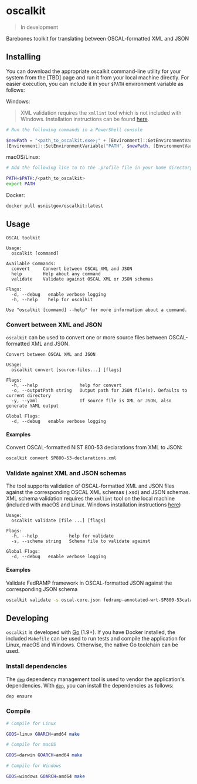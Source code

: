 # oscalkit

> In development

Barebones toolkit for translating between OSCAL-formatted XML and JSON

## Installing

You can download the appropriate oscalkit command-line utility for your system from the [TBD] page and run it from your local machine directly. For easier execution, you can include it in your `$PATH` environment variable as follows:

Windows:

> XML validation requires the `xmllint` tool which is not included with Windows. Installation instructions can be found [here](https://stackoverflow.com/a/21227833).

```powershell
# Run the following commands in a PowerShell console

$newPath = "<path_to_oscalkit.exe>;" + [Environment]::GetEnvironmentVariable("PATH", [EnvironmentVariableTarget]::Machine)
[Environment]::SetEnvironmentVariable("PATH", $newPath, [EnvironmentVariableTarget]::Machine)
```

macOS/Linux:

```sh
# Add the following line to to the .profile file in your home directory (~/.profile)

PATH=$PATH:/<path_to_oscalkit>
export PATH
```

Docker:

```sh
docker pull usnistgov/oscalkit:latest
```

## Usage

```
OSCAL toolkit

Usage:
  oscalkit [command]

Available Commands:
  convert     Convert between OSCAL XML and JSON
  help        Help about any command
  validate    Validate against OSCAL XML or JSON schemas

Flags:
  -d, --debug   enable verbose logging
  -h, --help    help for oscalkit

Use "oscalkit [command] --help" for more information about a command.
```

### Convert between XML and JSON

`oscalkit` can be used to convert one or more source files between OSCAL-formatted XML and JSON.

```
Convert between OSCAL XML and JSON

Usage:
  oscalkit convert [source-files...] [flags]

Flags:
  -h, --help                help for convert
  -o, --outputPath string   Output path for JSON file(s). Defaults to current directory
  -y, --yaml                If source file is XML or JSON, also generate YAML output

Global Flags:
  -d, --debug   enable verbose logging
```

#### Examples

Convert OSCAL-formatted NIST 800-53 declarations from XML to JSON:

```sh
oscalkit convert SP800-53-declarations.xml
```

### Validate against XML and JSON schemas

The tool supports validation of OSCAL-formatted XML and JSON files against the corresponding OSCAL XML schemas (.xsd) and JSON schemas. XML schema validation requires the `xmllint` tool on the local machine (included with macOS and Linux. Windows installation instructions [here](https://stackoverflow.com/a/21227833))

```
Usage:
  oscalkit validate [file ...] [flags]

Flags:
  -h, --help            help for validate
  -s, --schema string   Schema file to validate against

Global Flags:
  -d, --debug   enable verbose logging
```

#### Examples

Validate FedRAMP framework in OSCAL-formatted JSON against the corresponding JSON schema

```sh
oscalkit validate -s oscal-core.json fedramp-annotated-wrt-SP800-53catalog.json
```

## Developing

`oscalkit` is developed with [Go](https://golang.org/) (1.9+). If you have Docker installed, the included `Makefile` can be used to run tests and compile the application for Linux, macOS and Windows. Otherwise, the native Go toolchain can be used.

### Install dependencies

The [`dep`](https://github.com/golang/dep) dependency management tool is used to vendor the application's dependencies. With [`dep`](https://github.com/golang/dep), you can install the dependencies as follows:

```sh
dep ensure
```

### Compile

```sh
# Compile for Linux

GOOS=linux GOARCH=amd64 make

# Compile for macOS

GOOS=darwin GOARCH=amd64 make

# Compile for Windows

GOOS=windows GOARCH=amd64 make
